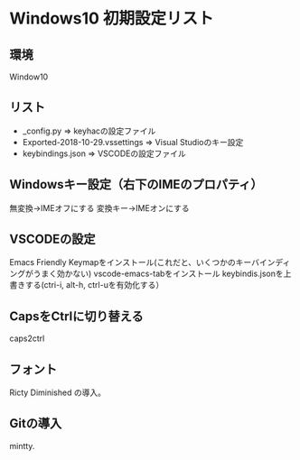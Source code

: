 ﻿
# Windows10 初期設定リスト

## 環境
Window10 

## リスト

- _config.py => keyhacの設定ファイル
- Exported-2018-10-29.vssettings => Visual Studioのキー設定
- keybindings.json => VSCODEの設定ファイル

## Windowsキー設定（右下のIMEのプロパティ）
無変換→IMEオフにする
変換キー→IMEオンにする

## VSCODEの設定

Emacs Friendly Keymapをインストール(これだと、いくつかのキーバインディングがうまく効かない)
vscode-emacs-tabをインストール
keybindis.jsonを上書きする(ctri-i, alt-h, ctrl-uを有効化する）

## CapsをCtrlに切り替える
caps2ctrl

## フォント
Ricty Diminished の導入。

## Gitの導入
mintty.
